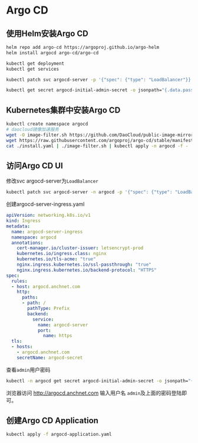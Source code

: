 # Argo CD

## 使用Helm安装Argo CD

```bash
helm repo add argo-cd https://argoproj.github.io/argo-helm
helm install argocd argo-cd/argo-cd

kubectl get deployment
kubectl get services

kubectl patch svc argocd-server -p '{"spec": {"type": "LoadBalancer"}}'

kubectl get secret argocd-initial-admin-secret -o jsonpath="{.data.password}" | base64 -d; echo
```

## Kubernetes集群中安装Argo CD

```bash
kubectl create namespace argocd
# daocloud镜像加速服务
wget -O image-filter.sh https://github.com/DaoCloud/public-image-mirror/raw/main/hack/image-filter.sh && chmod +x image-filter.sh
wget https://raw.githubusercontent.com/argoproj/argo-cd/stable/manifests/install.yaml
cat ./install.yaml | ./image-filter.sh | kubectl apply -n argocd -f -
```

## 访问Argo CD UI

修改svc argocd-server为`LoadBalancer`

```bash
kubectl patch svc argocd-server -n argocd -p '{"spec": {"type": "LoadBalancer"}}'
```

创建argocd-server-ingress.yaml

```yaml
apiVersion: networking.k8s.io/v1
kind: Ingress
metadata:
  name: argocd-server-ingress
  namespace: argocd
  annotations:
    cert-manager.io/cluster-issuer: letsencrypt-prod
    kubernetes.io/ingress.class: nginx
    kubernetes.io/tls-acme: "true"
    nginx.ingress.kubernetes.io/ssl-passthrough: "true"
    nginx.ingress.kubernetes.io/backend-protocol: "HTTPS"
spec:
  rules:
  - host: argocd.anchnet.com
    http:
      paths:
      - path: /
        pathType: Prefix
        backend:
          service: 
            name: argocd-server
            port:
              name: https
  tls:
  - hosts:
    - argocd.anchnet.com
    secretName: argocd-secret
```

查看`admin`用户密码

```bash
kubectl -n argocd get secret argocd-initial-admin-secret -o jsonpath="{.data.password}" | base64 -d; echo
```

浏览器访问 http://argocd.anchnet.com 输入用户名 `admin`及上面的密码登陆即可。


## 创建Argo CD Application

```bash
kubectl apply -f argocd-application.yaml
```
